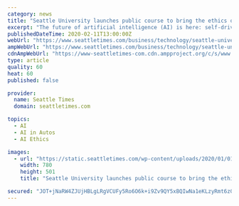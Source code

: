 ```yaml
---
category: news
title: "Seattle University launches public course to bring the ethics of artificial intelligence to the masses"
excerpt: "The future of artificial intelligence (AI) is here: self-driving cars, grocery-delivering drones and voice assistants like Alexa that control more and more of our lives, from the locks on our front doors to the temperatures of our homes. But as AI permeates into everyday life, what about the ethics and morality of the systems? For example ..."
publishedDateTime: 2020-02-11T13:00:00Z
webUrl: "https://www.seattletimes.com/business/technology/seattle-university-launches-public-course-to-bring-the-ethics-of-artificial-intelligence-to-the-masses/"
ampWebUrl: "https://www.seattletimes.com/business/technology/seattle-university-launches-public-course-to-bring-the-ethics-of-artificial-intelligence-to-the-masses/?amp=1"
cdnAmpWebUrl: "https://www-seattletimes-com.cdn.ampproject.org/c/s/www.seattletimes.com/business/technology/seattle-university-launches-public-course-to-bring-the-ethics-of-artificial-intelligence-to-the-masses/?amp=1"
type: article
quality: 60
heat: 60
published: false

provider:
  name: Seattle Times
  domain: seattletimes.com

topics:
  - AI
  - AI in Autos
  - AI Ethics

images:
  - url: "https://static.seattletimes.com/wp-content/uploads/2020/01/01062020_AImetalHead_tzr_tzr_215511-780x501.jpg"
    width: 780
    height: 501
    title: "Seattle University launches public course to bring the ethics of artificial intelligence to the masses"

secured: "JOT+jNaRW4ZJUjHBLgLRgVCUFy5Ro6O6k+i9Zv9QY5xBQIwNa1eKLzyRmt6zGd4FqK0q//xIAgsTVmNZoT3wr7D62XeoX/4JumA45wOdJfUnhiVr0to0QK+T1qv1M2MY5oXlFWsHPuz32/qE/jRIupJASzWkh9etXws0u5wlfWFpYVVhaF3AkatSc9do3wnz+UVHhAunAHotHp65A4evumLHUdxJ/DzeVNysaHYga0JaIA9jh6YAPx57o5XQ2xnhzvEg3lbdJA6JqWb5NzTQm//huY80YHK8rOe6iF24YvMDIvZprftrCT2r0HGZolxU5aYr4gocYC6tF2tbYH1K42EkizGH11KWEMCGdWQeuFKFYlRqvp+cj+yTdVmcRyVe4DacYyhkK/hS2M7Bee46+p9lqGKlpSmauZWQeP9aDzEoHBEMte/l9KGwYyFqYqd2Ma5YvUi/PTfnb5EcJhskPUye97GXkENt0mh854KGOnU=;ur3uGB1d2MgEAqIwpoOpMg=="
---
```


